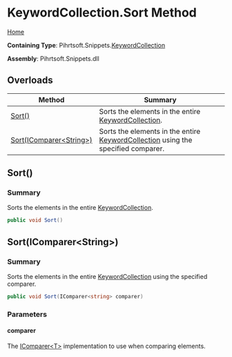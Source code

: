 <a name="_top"></a>

# KeywordCollection\.Sort Method

[Home](../../../../README.md#_top)

**Containing Type**: Pihrtsoft\.Snippets\.[KeywordCollection](../README.md#_top)

**Assembly**: Pihrtsoft\.Snippets\.dll

## Overloads

| Method | Summary |
| ------ | ------- |
| [Sort()](#Pihrtsoft_Snippets_KeywordCollection_Sort) | Sorts the elements in the entire [KeywordCollection](../README.md#_top)\. |
| [Sort(IComparer\<String>)](#Pihrtsoft_Snippets_KeywordCollection_Sort_System_Collections_Generic_IComparer_System_String__) | Sorts the elements in the entire [KeywordCollection](../README.md#_top) using the specified comparer\. |

## Sort\(\) <a name="Pihrtsoft_Snippets_KeywordCollection_Sort"></a>

### Summary

Sorts the elements in the entire [KeywordCollection](../README.md#_top)\.

```csharp
public void Sort()
```

## Sort\(IComparer\<String>\) <a name="Pihrtsoft_Snippets_KeywordCollection_Sort_System_Collections_Generic_IComparer_System_String__"></a>

### Summary

Sorts the elements in the entire [KeywordCollection](../README.md#_top) using the specified comparer\.

```csharp
public void Sort(IComparer<string> comparer)
```

### Parameters

#### comparer

The [IComparer\<T>](https://docs.microsoft.com/en-us/dotnet/api/system.collections.generic.icomparer-1) implementation to use when comparing elements\.